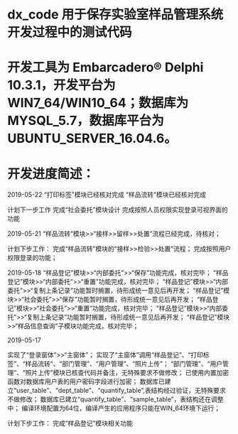 # dx_code 用于保存实验室样品管理系统开发过程中的测试代码
# 开发工具为 Embarcadero® Delphi 10.3.1，开发平台为WIN7_64/WIN10_64；数据库为MYSQL_5.7，数据库平台为UBUNTU_SERVER_16.04.6。
#
# 开发进度简述：

2019-05-22
“打印标签”模块已经核对完成
“样品流转”模块已经核对完成

计划下一步工作
完成“社会委托”模块设计
完成按照人员权限实现登录可视界面的功能

2019-05-21
“样品流转”模块>>“接样>>留样>>处置”流程已经完成，待核对；

计划下步工作：
完成“样品流转”模块的“接样>>检验>>处置”流程；
完成按照用户权限登录的功能；

2019-05-18
“样品登记”模块>>“内部委托”>>“保存”功能完成，核对完毕；
“样品登记”模块>>“内部委托”>>“重置”功能完成，核对完毕；
“样品登记”模块>>“内部委托”>>“复制上条记录”功能暂时搁置，待形成统一意见后再开发；
“样品登记”模块>>“社会委托”>>“保存”功能暂时搁置，待形成统一意见后再开发；
“样品登记”模块>>“社会委托”>>“重置”功能完成，核对完毕；
“样品登记”模块>>“内部委托”>>“复制上条记录”功能暂时搁置，待形成统一意见后再开发；
“样品登记”模块>>“样品信息查询”子模块功能完成，核对完毕；

2019-05-17

实现了“登录窗体”>>“主窗体”；
实现了“主窗体”调用“样品登记”、“打印标签”、“样品流转”、“部门管理”、“用户管理”、“照片上传”；
“部门管理”、“用户管理”、“照片上传”模块已核查代码并备注，无特殊要求不做修改；
已使用内置加密函数对数据库用户表的用户密码字段进行加密；
数据库已建立“user_table”、“dept_table”、“quantify_table”,表结构经过验证，无特殊要求不做修改；
数据库已建立“quantify_table”、“sample_table”，表结构还在调整中；
编译环境配置为64位，编译产生的应用程序只能在WIN_64环境下运行；

计划下步工作：
完成“样品登记”模块相关功能

